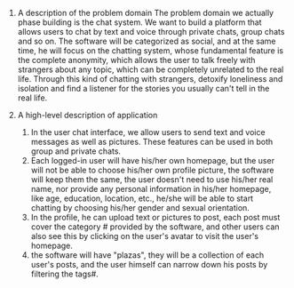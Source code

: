 1. A description of the problem domain
   The problem domain we actually phase building is the chat system. 
   We want to build a platform that allows users to chat by text and voice through private chats, 
   group chats and so on. The software will be categorized as social, and at the same time, he 
   will focus on the chatting system, whose fundamental feature is the complete anonymity, which allows 
   the user to talk freely with strangers about any topic, which can be completely unrelated to the real life. 
   Through this kind of chatting with strangers, detoxify loneliness and isolation and find a listener for 
   the stories you usually can't tell in the real life.

2. A high-level description of application 
   1. In the user chat interface, we allow users to send text and voice messages as well as pictures. 
      These features can be used in both group and private chats.
   2. Each logged-in user will have his/her own homepage, but the user will not be able to choose his/her own profile picture, 
      the software will keep them the same, the user doesn't need to use his/her real name, 
      nor provide any personal information in his/her homepage, like age, education, location, etc.,
      he/she will be able to start chatting by choosing his/her gender and sexual orientation.
   3. In the profile, he can upload text or pictures to post, each post must cover the category # provided by the software, 
      and other users can also see this by clicking on the user's avatar to visit the user's homepage.
   4. the software will have "plazas", they will be a collection of each user's posts, and the user himself can narrow down 
      his posts by filtering the tags#.

